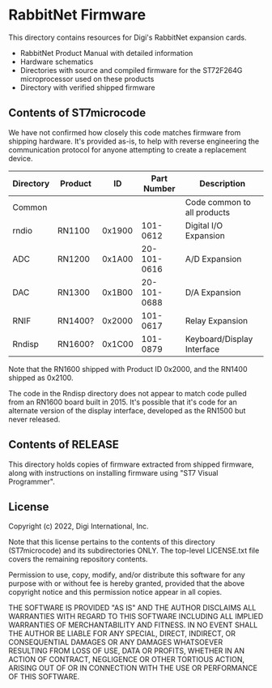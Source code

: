 RabbitNet Firmware
==================

This directory contains resources for Digi's RabbitNet expansion cards.

  * RabbitNet Product Manual with detailed information
  * Hardware schematics 
  * Directories with source and compiled firmware for the ST72F264G microprocessor used on these products
  * Directory with verified shipped firmware

Contents of ST7microcode
------------------------

We have not confirmed how closely this code matches firmware from shipping
hardware.  It's provided as-is, to help with reverse engineering the
communication protocol for anyone attempting to create a replacement device.

| Directory | Product |   ID   | Part Number | Description                 |
| --------- | ------- | ------ | ----------- | --------------------------- |
| Common    |         |        |             | Code common to all products |
| rndio     | RN1100  | 0x1900 | 101-0612    | Digital I/O Expansion       |
| ADC       | RN1200  | 0x1A00 | 20-101-0616 | A/D Expansion               |
| DAC       | RN1300  | 0x1B00 | 20-101-0688 | D/A Expansion               |
| RNIF      | RN1400? | 0x2000 | 101-0617    | Relay Expansion             |
| Rndisp    | RN1600? | 0x1C00 | 101-0879    | Keyboard/Display Interface  |

Note that the RN1600 shipped with Product ID 0x2000, and the RN1400 shipped
as 0x2100.

The code in the Rndisp directory does not appear to match code pulled from
an RN1600 board built in 2015.  It's possible that it's code for an alternate
version of the display interface, developed as the RN1500 but never released.

Contents of RELEASE
-------------------
This directory holds copies of firmware extracted from shipped firmware,
along with instructions on installing firmware using "ST7 Visual Programmer".


License
-------

Copyright (c) 2022, Digi International, Inc.

Note that this license pertains to the contents of this directory 
(ST7microcode) and its subdirectories ONLY.  The top-level LICENSE.txt 
file covers the remaining repository contents.

Permission to use, copy, modify, and/or distribute this software for any 
purpose with or without fee is hereby granted, provided that the above 
copyright notice and this permission notice appear in all copies.

THE SOFTWARE IS PROVIDED "AS IS" AND THE AUTHOR DISCLAIMS ALL WARRANTIES 
WITH REGARD TO THIS SOFTWARE INCLUDING ALL IMPLIED WARRANTIES OF 
MERCHANTABILITY AND FITNESS. IN NO EVENT SHALL THE AUTHOR BE LIABLE FOR 
ANY SPECIAL, DIRECT, INDIRECT, OR CONSEQUENTIAL DAMAGES OR ANY DAMAGES 
WHATSOEVER RESULTING FROM LOSS OF USE, DATA OR PROFITS, WHETHER IN AN 
ACTION OF CONTRACT, NEGLIGENCE OR OTHER TORTIOUS ACTION, ARISING OUT OF 
OR IN CONNECTION WITH THE USE OR PERFORMANCE OF THIS SOFTWARE.
